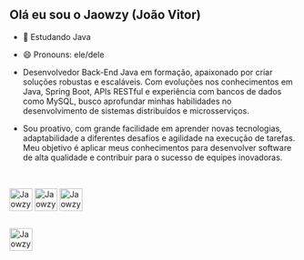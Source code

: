 ## Olá eu sou o Jaowzy (João Vitor)

- 🌱 Estudando Java
- 😄 Pronouns: ele/dele

- Desenvolvedor Back-End Java em formação, apaixonado por criar soluções robustas e escaláveis. Com evoluções nos conhecimentos em Java, Spring Boot, APIs RESTful e experiência com bancos de dados como MySQL, busco aprofundar minhas habilidades no desenvolvimento de sistemas distribuídos e microsserviços.

- Sou proativo, com grande facilidade em aprender novas tecnologias, adaptabilidade a diferentes desafios e agilidade na execução de tarefas. Meu objetivo é aplicar meus conhecimentos para desenvolver software de alta qualidade e contribuir para o sucesso de equipes inovadoras.

##

<div style="display: inline_block"><br>
      <img align="center" alt="Jaowzy.Js height="30" width="40" src="https://cdn.jsdelivr.net/gh/devicons/devicon@latest/icons/javascript/javascript-original.svg" />
  <img align="center" alt="Jaowzy.Js height="30" width="40" src="https://cdn.jsdelivr.net/gh/devicons/devicon@latest/icons/html5/html5-original.svg" />
  <img align="center" alt="Jaowzy.Js height="30" width="40" src="https://cdn.jsdelivr.net/gh/devicons/devicon@latest/icons/css3/css3-original.svg" />
</div>

##

<div>
  <a href="https://www.linkedin.com/in/jaowzy" target="_blank">
            <img align="center" alt="Jaowzy.li height="30" width="40" src="https://cdn.jsdelivr.net/gh/devicons/devicon@latest/icons/linkedin/linkedin-original.svg" target="_blank"></a>
</div>


